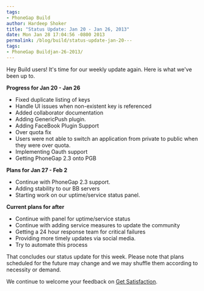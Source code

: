 ```yaml
---
tags:
- PhoneGap Build
author: Hardeep Shoker
title: "Status Update: Jan 20 - Jan 26, 2013"
date: Mon Jan 28 17:04:56 -0800 2013
permalink: /blog/build/status-update-jan-20---
tags:
- PhoneGap Buildjan-26-2013/
---
```

Hey Build users! It's time for our weekly update again. Here is what we've been up to.

**Progress for Jan 20 - Jan 26**

- Fixed duplicate listing of keys
- Handle UI issues when non-existent key is referenced
- Added collaborator documentation
- Adding GenericPush plugin.
- Adding FaceBook Plugin Support
- Over quota fix
- Users were not able to switch an application from private to public when they were over quota.
- Implementing Oauth support
- Getting PhoneGap 2.3 onto PGB

**Plans for Jan 27 - Feb 2**

- Continue with PhoneGap 2.3 support.
- Adding stability to our BB servers
- Starting work on our uptime/service status panel.

**Current plans for after**

- Continue with panel for uptime/service status
- Continue with adding service measures to update the community 
- Getting a 24 hour response team for critical failures
- Providing more timely updates via social media.
- Try to automate this process

That concludes our status update for this week. Please note that plans
scheduled for the future may change and we may shuffle them according
to necessity or demand.

We continue to welcome your feedback on [Get Satisfaction](http://community.phonegap.com/nitobi).
